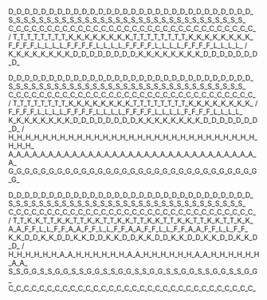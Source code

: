 D_D_D_D_D_D_D_D_D_D_D_D_D_D_D_D_D_D_D_D_D_D_D_D_D_D_D_D_D_D_
S_S_S_S_S_S_S_S_S_S_S_S_S_S_S_S_S_S_S_S_S_S_S_S_S_S_S_S_S_S_S_
C_C_C_C_C_C_C_C_C_C_C_C_C_C_C_C_C_C_C_C_C_C_C_C_C_C_C_C_C_C_C_C_
/
T_T_T_T_T_T_T_T_K_K_K_K_K_K_K_K_T_T_T_T_T_T_T_T_K_K_K_K_K_K_K_K_
F_F_F_F_L_L_L_L_F_F_F_F_L_L_L_L_F_F_F_F_L_L_L_L_F_F_F_F_L_L_L_L_
/
K_K_K_K_K_K_K_K_D_D_D_D_D_D_D_D_K_K_K_K_K_K_K_K_D_D_D_D_D_D_D_D_

D_D_D_D_D_D_D_D_D_D_D_D_D_D_D_D_D_D_D_D_D_D_D_D_D_D_D_D_D_D_
S_S_S_S_S_S_S_S_S_S_S_S_S_S_S_S_S_S_S_S_S_S_S_S_S_S_S_S_S_S_S_
C_C_C_C_C_C_C_C_C_C_C_C_C_C_C_C_C_C_C_C_C_C_C_C_C_C_C_C_C_C_C_C_
/
T_T_T_T_T_T_T_T_K_K_K_K_K_K_K_K_T_T_T_T_T_T_T_T_K_K_K_K_K_K_K_K_
/
F_F_F_F_L_L_L_L_F_F_F_F_L_L_L_L_F_F_F_F_L_L_L_L_F_F_F_F_L_L_L_L_
K_K_K_K_K_K_K_K_D_D_D_D_D_D_D_D_K_K_K_K_K_K_K_K_D_D_D_D_D_D_D_D_
/
H_H_H_H_H_H_H_H_H_H_H_H_H_H_H_H_H_H_H_H_H_H_H_H_H_H_H_H_H_H_H_H_
A_A_A_A_A_A_A_A_A_A_A_A_A_A_A_A_A_A_A_A_A_A_A_A_A_A_A_A_A_A_A_A_
G_G_G_G_G_G_G_G_G_G_G_G_G_G_G_G_G_G_G_G_G_G_G_G_G_G_G_G_G_G_G_G_

D_D_D_D_D_D_D_D_D_D_D_D_D_D_D_D_D_D_D_D_D_D_D_D_D_D_D_D_D_D_
S_S_S_S_S_S_S_S_S_S_S_S_S_S_S_S_S_S_S_S_S_S_S_S_S_S_S_S_S_S_S_
C_C_C_C_C_C_C_C_C_C_C_C_C_C_C_C_C_C_C_C_C_C_C_C_C_C_C_C_C_C_C_C_
/
T_T_K_K_T_T_K_K_T_T_K_K_T_T_K_K_T_T_K_K_T_T_K_K_T_T_K_K_T_T_K_K_
A_A_F_F_L_L_F_F_A_A_F_F_L_L_F_F_A_A_F_F_L_L_F_F_A_A_F_F_L_L_F_F_
K_K_D_D_K_K_D_D_K_K_D_D_K_K_D_D_K_K_D_D_K_K_D_D_K_K_D_D_K_K_D_D_
/
H_H_H_H_H_H_A_A_H_H_H_H_H_H_A_A_H_H_H_H_H_H_A_A_H_H_H_H_H_H_A_A_
S_S_G_G_S_S_G_G_S_S_G_G_S_S_G_G_S_S_G_G_S_S_G_G_S_S_G_G_S_S_G_G_
C_C_C_C_C_C_C_C_C_C_C_C_C_C_C_C_C_C_C_C_C_C_C_C_C_C_C_C_C_C_C_C_